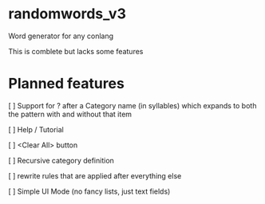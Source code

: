 # randomwords_v3
Word generator for any conlang

This is comblete but lacks some features

# Planned features
[ ] Support for ? after a Category name (in syllables) which expands to both the pattern with and without that item

[ ] Help / Tutorial

[ ] &lt;Clear All&gt; button

[ ] Recursive category definition

[ ] rewrite rules that are applied after everything else

[ ] Simple UI Mode (no fancy lists, just text fields)
